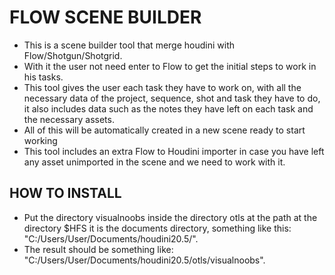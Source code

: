 # FLOW SCENE BUILDER

- This is a scene builder tool that merge houdini with Flow/Shotgun/Shotgrid.
- With it the user not need enter to Flow to get the initial steps to work in his tasks.
- This tool gives the user each task they have to work on, with all the necessary data of the project, sequence, shot and task they have to do, it also includes data such as the notes they have left on each task and the necessary assets.
- All of this will be automatically created in a new scene ready to start working
- This tool includes an extra Flow to Houdini importer in case you have left any asset unimported in the scene and we need to work with it.

## HOW TO INSTALL

- Put the directory visualnoobs inside the directory otls at the path at the directory $HFS it is the documents directory, something like this: "C:/Users/User/Documents/houdini20.5/".
- The result should be something like: "C:/Users/User/Documents/houdini20.5/otls/visualnoobs".
